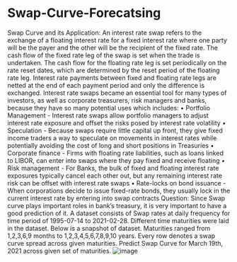 # Swap-Curve-Forecatsing

Swap Curve and its Application:
An interest rate swap refers to the exchange of a floating interest rate for a fixed interest rate where one party will be the payer and the other will be the recipient of the fixed rate. The cash flow of the fixed rate leg of the swap is set when the trade is undertaken. The cash flow for the floating rate leg is set periodically on the rate reset dates, which are determined by the reset period of the floating rate leg. Interest rate payments between fixed and floating rate legs are netted at the end of each payment period and only the difference is exchanged.
Interest rate swaps became an essential tool for many types of investors, as well as corporate treasurers, risk managers and banks, because they have so many potential uses which includes:
•	Portfolio Management - Interest rate swaps allow portfolio managers to adjust interest rate exposure and offset the risks posed by interest rate volatility
•	Speculation - Because swaps require little capital up front, they give fixed income traders a way to speculate on movements in interest rates while potentially avoiding the cost of long and short positions in Treasuries
•	Corporate finance - Firms with floating rate liabilities, such as loans linked to LIBOR, can enter into swaps where they pay fixed and receive floating
•	Risk management - For Banks, the bulk of fixed and floating interest rate exposures typically cancel each other out, but any remaining interest rate risk can be offset with interest rate swaps
•	Rate-locks on bond issuance - When corporations decide to issue fixed-rate bonds, they usually lock in the current interest rate by entering into swap contracts
Question:
Since Swap curve plays important roles in bank’s treasury, it is very important to have a good prediction of it. A dataset consists of Swap rates at daily frequency for time period of 1995-07-14 to 2021-02-28. Different time maturities were laid in the dataset. Below is a snapshot of dataset. Maturities ranged from 1,2,3,6,9 months to 1,2,3,4,5,6,7,8,9,10 years. Every row denotes a swap curve spread across given maturities.  Predict Swap Curve for March 19th, 2021 across given set of maturities. 
![image](https://user-images.githubusercontent.com/38237226/130468777-ec29b3e8-8af4-4689-9fd0-f431f8f7e9c3.png)
